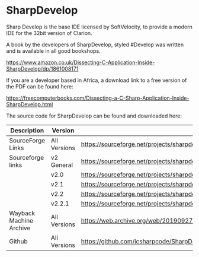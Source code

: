 # SharpDevelop

Sharp Develop is the base IDE licensed by SoftVelocity, to provide a modern IDE for the 32bit version of Clarion.

A book by the developers of SharpDevelop, styled #Develop was written and is available in all good bookshops.

https://www.amazon.co.uk/Dissecting-C-Application-Inside-SharpDevelop/dp/1861008171

If you are a developer based in Africa, a download link to a free version of the PDF can be found here:

https://freecomputerbooks.com/Dissecting-a-C-Sharp-Application-Inside-SharpDevelop.html

The source code for SharpDevelop can be found and downloaded here:

| Description | Version | Download Link |
| --- | --- | --- |
| SourceForge Links | All Versions | https://sourceforge.net/projects/sharpdevelop/files/ |
| Sourceforge links| v2 General | https://sourceforge.net/projects/sharpdevelop/files/SharpDevelop%202.x/ |
| | v2.0 | https://sourceforge.net/projects/sharpdevelop/files/SharpDevelop%202.x/2.0/ |
| | v2.1 | https://sourceforge.net/projects/sharpdevelop/files/SharpDevelop%202.x/2.1/ |
| | v2.2 | https://sourceforge.net/projects/sharpdevelop/files/SharpDevelop%202.x/2.2/ |
| | v2.2.1 | https://sourceforge.net/projects/sharpdevelop/files/SharpDevelop%202.x/2.2.1/ |
| Wayback Machine Archive | All Versions | https://web.archive.org/web/20190927212213/http://www.icsharpcode.net/OpenSource/SD/Download/Default.aspx |
| Github | All Versions | https://github.com/icsharpcode/SharpDevelop/releases |
